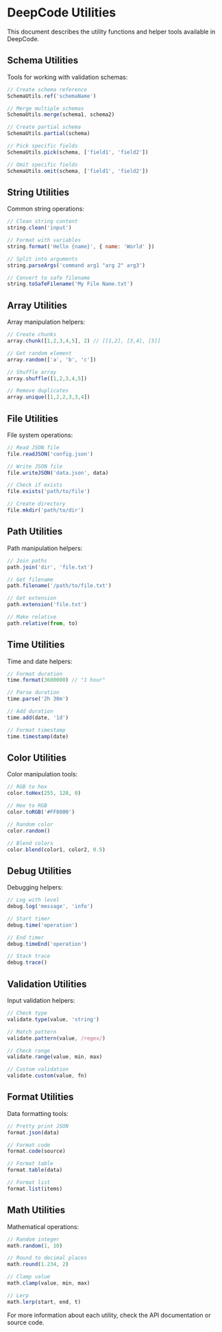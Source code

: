 # DeepCode Utilities

This document describes the utility functions and helper tools available in DeepCode.

## Schema Utilities

Tools for working with validation schemas:

```javascript
// Create schema reference
SchemaUtils.ref('schemaName')

// Merge multiple schemas
SchemaUtils.merge(schema1, schema2)

// Create partial schema
SchemaUtils.partial(schema)

// Pick specific fields
SchemaUtils.pick(schema, ['field1', 'field2'])

// Omit specific fields
SchemaUtils.omit(schema, ['field1', 'field2'])
```

## String Utilities

Common string operations:

```javascript
// Clean string content
string.clean('input') 

// Format with variables
string.format('Hello {name}', { name: 'World' })

// Split into arguments
string.parseArgs('command arg1 "arg 2" arg3')

// Convert to safe filename
string.toSafeFilename('My File Name.txt')
```

## Array Utilities

Array manipulation helpers:

```javascript
// Create chunks
array.chunk([1,2,3,4,5], 2) // [[1,2], [3,4], [5]]

// Get random element
array.random(['a', 'b', 'c'])

// Shuffle array
array.shuffle([1,2,3,4,5])

// Remove duplicates
array.unique([1,2,2,3,3,4])
```

## File Utilities

File system operations:

```javascript
// Read JSON file
file.readJSON('config.json')

// Write JSON file
file.writeJSON('data.json', data)

// Check if exists
file.exists('path/to/file')

// Create directory
file.mkdir('path/to/dir')
```

## Path Utilities

Path manipulation helpers:

```javascript
// Join paths
path.join('dir', 'file.txt')

// Get filename
path.filename('/path/to/file.txt')

// Get extension
path.extension('file.txt')

// Make relative
path.relative(from, to)
```

## Time Utilities

Time and date helpers:

```javascript
// Format duration
time.format(3600000) // "1 hour"

// Parse duration
time.parse('2h 30m')

// Add duration
time.add(date, '1d')

// Format timestamp
time.timestamp(date)
```

## Color Utilities

Color manipulation tools:

```javascript
// RGB to hex
color.toHex(255, 128, 0)

// Hex to RGB
color.toRGB('#FF8000')

// Random color
color.random()

// Blend colors
color.blend(color1, color2, 0.5)
```

## Debug Utilities

Debugging helpers:

```javascript
// Log with level
debug.log('message', 'info')

// Start timer
debug.time('operation')

// End timer
debug.timeEnd('operation')

// Stack trace
debug.trace()
```

## Validation Utilities

Input validation helpers:

```javascript
// Check type
validate.type(value, 'string')

// Match pattern
validate.pattern(value, /regex/)

// Check range
validate.range(value, min, max)

// Custom validation
validate.custom(value, fn)
```

## Format Utilities

Data formatting tools:

```javascript
// Pretty print JSON
format.json(data)

// Format code
format.code(source)

// Format table
format.table(data)

// Format list
format.list(items)
```

## Math Utilities

Mathematical operations:

```javascript
// Random integer
math.random(1, 10)

// Round to decimal places
math.round(1.234, 2)

// Clamp value
math.clamp(value, min, max)

// Lerp
math.lerp(start, end, t)
```

For more information about each utility, check the API documentation or source code.
